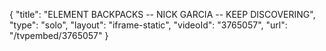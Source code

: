 {
    "title": "ELEMENT BACKPACKS -- NICK GARCIA -- KEEP DISCOVERING",
    "type": "solo",
    "layout": "iframe-static",
    "videoId": "3765057",
    "url": "\/tvpembed\/3765057"
}